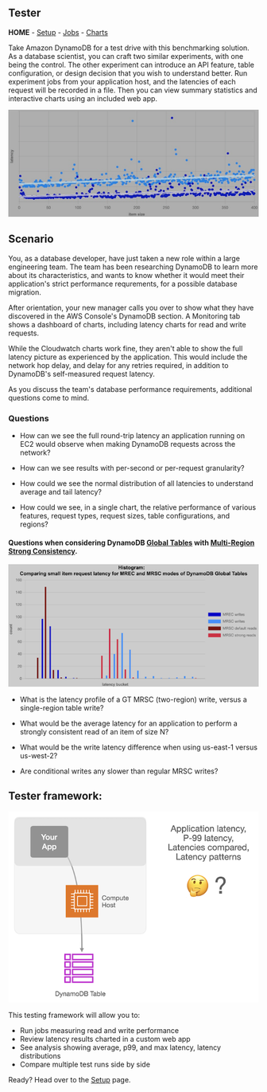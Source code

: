 ## Tester 
**HOME** - [Setup](./setup/README.md) - [Jobs](./jobs/README.md) - [Charts](./app/README.md)

Take Amazon DynamoDB for a test drive with this benchmarking solution. As a database scientist, you can craft two similar experiments, with one being the control. The other experiment can introduce an API feature, table configuration, or design decision that you wish to understand better. Run experiment jobs from your application host, and the latencies of each request will be recorded in a file. Then you can view summary statistics and interactive charts using an included web app.


![spash-image](/public/tester_1.png)



## Scenario
You, as a database developer, have just taken a new role within a large engineering team. The team has been researching DynamoDB to learn more about its characteristics, and wants to know whether it would meet their application's strict performance requrements, for a possible database migration.

After orientation, your new manager calls you over to show what they have discovered in the AWS Console's DynamoDB section. A Monitoring tab shows a dashboard of charts, including latency charts for read and write requests. 

While the Cloudwatch charts work fine, they aren't able to show the full latency picture as experienced by the application. This would include the network hop delay, and delay for any retries required, in addition to DynamoDB's self-measured request latency. 

As you discuss the team's database performance requirements, additional questions come to mind.

### Questions
 * How can we see the full round-trip latency an application running on EC2 would observe when making DynamoDB requests across the network?

 * How can we see results with per-second or per-request granularity?

 * How could we see the normal distribution of all latencies to understand average and tail latency?

 * How could we see, in a single chart, the relative performance of various features, request types, request sizes, table configurations, and regions? 


#### Questions when considering DynamoDB [Global Tables](https://docs.aws.amazon.com/amazondynamodb/latest/developerguide/GlobalTables.html) with [Multi-Region Strong Consistency](https://docs.aws.amazon.com/amazondynamodb/latest/developerguide/multi-region-strong-consistency-gt.html).

![spash-image_s03](/public/tester_s03.png)

 * What is the latency profile of a GT MRSC (two-region) write, versus a single-region table write?
  
 * What would be the average latency for an application to perform a strongly consistent read of an item of size N?

 * What would be the write latency difference when using us-east-1 versus us-west-2?
 
 * Are conditional writes any slower than regular MRSC writes?


## Tester framework: 

![spash-image_001](/public/tester_s01.png)

This testing framework will allow you to:

* Run jobs measuring read and write performance
* Review latency results charted in a custom web app
* See analysis showing average, p99, and max latency, latency distributions
* Compare multiple test runs side by side

Ready? 
Head over to the [Setup](./setup/README.md) page.
